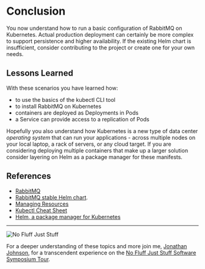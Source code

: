 # Conclusion #

You now understand how to run a basic configuration of RabbitMQ on Kubernetes. Actual production deployment can certainly be more complex to support persistence and higher availability. If the existing Helm chart is insufficient, consider contributing to the project or create one for your own needs.

## Lessons Learned ##

With these scenarios you have learned how:

- to use the basics of the kubectl CLI tool
- to install RabbitMQ on Kubernetes
- containers are deployed as Deployments in Pods
- a Service can provide access to a replication of Pods

Hopefully you also understand how Kubernetes is a new type of data center _operating system_ that can run your applications - across multiple nodes on your local laptop, a rack of servers, or any cloud target. If you are considering deploying multiple containers that make up a larger solution consider layering on Helm as a package manager for these manifests.

## References ##

- [RabbitMQ](https://www.rabbitmq.com/)
- [RabbitMQ stable Helm chart](https://github.com/helm/charts/tree/master/stable/rabbitmq). 
- [Managing Resources](https://kubernetes.io/docs/concepts/cluster-administration/manage-deployment/)
- [Kubectl Cheat Sheet](https://kubernetes.io/docs/reference/kubectl/cheatsheet/)
- [Helm, a package manager for Kubernetes](https://helm.sh/)

------
![No Fluff Just Stuff](/javajon/courses/kubernetes-applications/rabbitmq/assets/nfjs.png "No Fluff Just Stuff")

For a deeper understanding of these topics and more join me, [Jonathan Johnson](https://www.linkedin.com/in/javajon/), for a transcendent experience on the [No Fluff Just Stuff Software Symposium Tour](https://nofluffjuststuff.com/home/main).